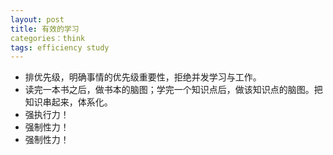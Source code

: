 ```yaml
---
layout: post
title: 有效的学习
categories：think
tags: efficiency study
---
```


* 排优先级，明确事情的优先级重要性，拒绝并发学习与工作。
* 读完一本书之后，做书本的脑图；学完一个知识点后，做该知识点的脑图。把知识串起来，体系化。
* 强执行力！
* 强制性力！
* 强制性力！
